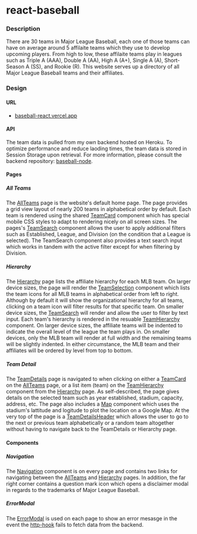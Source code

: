 # react-baseball

### Description

There are 30 teams in Major League Baseball, each one of those teams can have on average around 5 affilaite teams which they use to develop upcoming players. From high to low, these affilaite teams play in leagues such as Triple A (AAA), Double A (AA), High A (A+), Single A (A), Short-Season A (SS), and Rookie (R). This website serves up a directory of all Major League Baseball teams and their affiliates.

### Design

#### URL

- [baseball-react.vercel.app](https://baseball-react.vercel.app)

#### API

The team data is pulled from my own backend hosted on Heroku. To optimize performance and reduce laoding times, the team data is stored in Session Storage upon retrieval. For more information, please consult the backend repository: [baseball-node](https://github.com/matthewdoles/baseball-node).

#### Pages

##### All Teams

The [AllTeams](src/pages/AllTeams) page is the website's default home page. The page provides a grid view layout of nearly 200 teams in alphabetical order by default. Each team is rendered using the shared [TeamCard](src/shared/TeamCard/index.js) component which has special mobile CSS styles to adapt to rendering nicely on all screen sizes. The pages's [TeamSearch](src/shared/TeamSearch/index.js) component allows the user to apply additional filters such as Established, League, and Division (on the condition that a League is selected). The TeamSearch component also provides a text search input which works in tandem with the active filter except for when filtering by Division.

##### Hierarchy

The [Hierarchy](src/pages/Hierarchy) page lists the affiliate hierarchy for each MLB team. On larger device sizes, the page will render the [TeamSelection](src/pages/Hierarchy/components/TeamSelection) component which lists the team icons for all MLB teams in alphabetical order from left to right. Although by default it will show the organizational hierarchy for all teams, clicking on a team icon will filter results for that specific team. On smaller device sizes, the [TeamSearch](src/shared/TeamSearch/index.js) will render and allow the user to filter by text input. Each team's hierarchy is rendered in the resuable [TeamHierarchy](src/pages/Hierarchy/components/TeamHierarchy) component. On larger device sizes, the affiliate teams will be indented to indicate the overall level of the league the team plays in. On smaller devices, only the MLB team will render at full width and the remaining teams will be slightly indented. In either circumstance, the MLB team and their affiliates will be ordered by level from top to bottom.

##### Team Detail

The [TeamDetails](src/pages/TeamDetails) page is navigated to when clicking on either a [TeamCard](src/shared/TeamCard/index.js) on the [AllTeams](src/pages/AllTeams) page, or a list item (team) on the [TeamHierarchy](src/pages/Hierarchy/components/TeamHierarchy) component from the [Hierarchy](src/pages/Hierarchy) page. As self-described, the page gives details on the selected team such as year established, stadium, capacity, address, etc. The page also includes a [Map](src/shared/Map/index.js) component which uses the stadium's lattitude and logitude to plot the location on a Google Map. At the very top of the page is a [TeamDetailsHeader](src/pages/TeamDetails/components/TeamDetailsHeader) which allows the user to go to the next or previous team alphabetically or a random team altogether without having to navigate back to the TeamDetails or Hierarchy page.

#### Components

##### Navigation

The [Navigation](src/shared/Navigation/index.js) component is on every page and contains two links for navigating between the [AllTeams](src/pages/AllTeams) and [Hierarchy](src/pages/Hierarchy) pages. In addition, the far right corner contains a question mark icon which opens a disclaimer modal in regards to the trademarks of Major League Baseball.

##### ErrorModal

The [ErrorModal](src/shared/ErrorModal/index.js) is used on each page to show an error mesasge in the event the [http-hook](src/hooks/http-hook.js) fails to fetch data from the backend.
